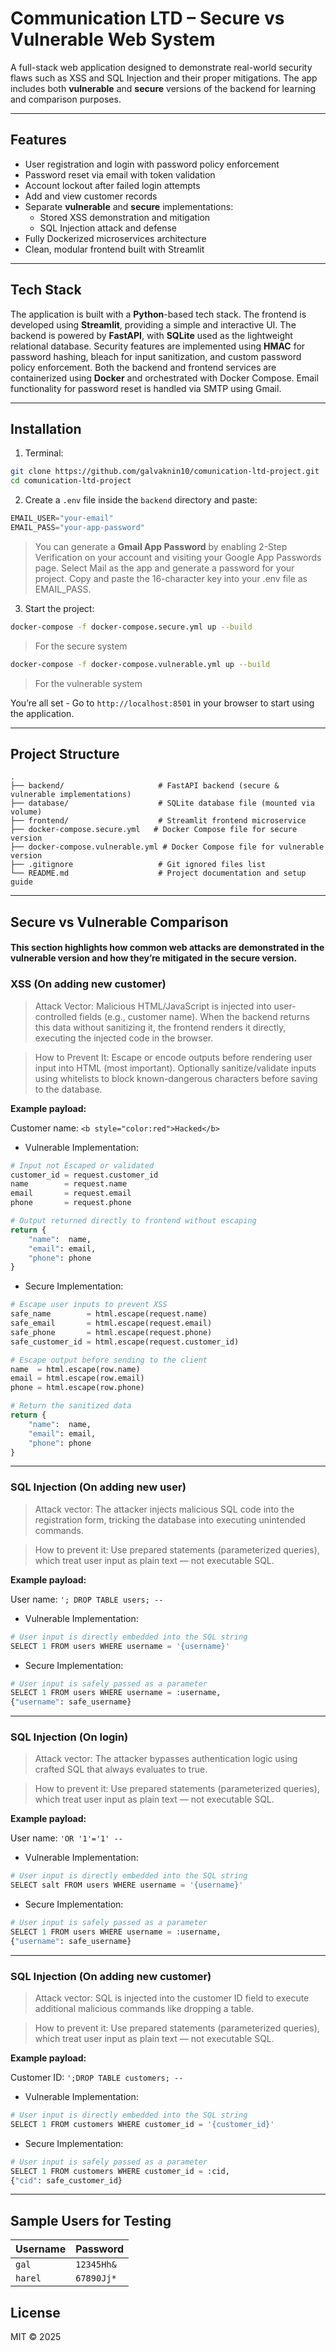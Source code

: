 # Communication LTD – Secure vs Vulnerable Web System

A full-stack web application designed to demonstrate real-world security flaws such as XSS and SQL Injection and their proper mitigations. The app includes both **vulnerable** and **secure** versions of the backend for learning and comparison purposes.

---

## Features

- User registration and login with password policy enforcement
- Password reset via email with token validation
- Account lockout after failed login attempts
- Add and view customer records
- Separate **vulnerable** and **secure** implementations:
  - Stored XSS demonstration and mitigation
  - SQL Injection attack and defense
- Fully Dockerized microservices architecture
- Clean, modular frontend built with Streamlit

---

## Tech Stack

The application is built with a **Python**-based tech stack. The frontend is developed using **Streamlit**, providing a simple and interactive UI. The backend is powered by **FastAPI**, with **SQLite** used as the lightweight relational database. Security features are implemented using **HMAC** for password hashing, bleach for input sanitization, and custom password policy enforcement. Both the backend and frontend services are containerized using **Docker** and orchestrated with Docker Compose. Email functionality for password reset is handled via SMTP using Gmail.

---

## Installation

1. Terminal:

  ```bash
  git clone https://github.com/galvaknin10/comunication-ltd-project.git
  cd comunication-ltd-project
  ```

2.  Create a `.env` file inside the `backend` directory and paste:

```python
EMAIL_USER="your-email"
EMAIL_PASS="your-app-password"
```

> You can generate a **Gmail App Password** by enabling 2-Step Verification on your account and visiting your Google App Passwords page. Select Mail as the app and generate a password for your project. Copy and paste the 16-character key into your .env file as EMAIL_PASS.

3. Start the project: 

```bash
docker-compose -f docker-compose.secure.yml up --build
```

> For the secure system

```bash
docker-compose -f docker-compose.vulnerable.yml up --build
```

> For the vulnerable system

You’re all set - Go to `http://localhost:8501` in your browser to start using the application.

---

## Project Structure

```plaintext
.
├── backend/                     # FastAPI backend (secure & vulnerable implementations)
├── database/                    # SQLite database file (mounted via volume)
├── frontend/                    # Streamlit frontend microservice
├── docker-compose.secure.yml   # Docker Compose file for secure version
├── docker-compose.vulnerable.yml # Docker Compose file for vulnerable version
├── .gitignore                   # Git ignored files list
└── README.md                    # Project documentation and setup guide
```

---

## Secure vs Vulnerable Comparison

#### This section highlights how common web attacks are demonstrated in the vulnerable version and how they’re mitigated in the secure version.

### XSS (On adding new customer)

> Attack Vector:
Malicious HTML/JavaScript is injected into user-controlled fields (e.g., customer name). When the backend returns this data without sanitizing it, the frontend renders it directly, executing the injected code in the browser.

> How to Prevent It: Escape or encode outputs before rendering user input into HTML (most important). Optionally sanitize/validate inputs using whitelists to block known-dangerous characters before saving to the database.

**Example payload:**

Customer name: `<b style="color:red">Hacked</b>`

* Vulnerable Implementation:

```python
# Input not Escaped or validated
customer_id = request.customer_id
name        = request.name
email       = request.email
phone       = request.phone 

# Output returned directly to frontend without escaping
return {
    "name":  name,
    "email": email,
    "phone": phone
}
```

* Secure Implementation:

```python
# Escape user inputs to prevent XSS
safe_name        = html.escape(request.name)
safe_email       = html.escape(request.email)
safe_phone       = html.escape(request.phone)
safe_customer_id = html.escape(request.customer_id)

# Escape output before sending to the client
name  = html.escape(row.name)
email = html.escape(row.email)
phone = html.escape(row.phone)

# Return the sanitized data
return {
    "name":  name,
    "email": email,
    "phone": phone
}
```
---

### SQL Injection (On adding new user)

> Attack vector: The attacker injects malicious SQL code into the registration form, tricking the database into executing unintended commands.

> How to prevent it: Use prepared statements (parameterized queries), which treat user input as plain text — not executable SQL.

**Example payload:**

User name: `'; DROP TABLE users; --`

* Vulnerable Implementation:

```python
# User input is directly embedded into the SQL string
SELECT 1 FROM users WHERE username = '{username}'
```

* Secure Implementation:

```python
# User input is safely passed as a parameter
SELECT 1 FROM users WHERE username = :username,
{"username": safe_username}
```

---

### SQL Injection (On login)

> Attack vector: The attacker bypasses authentication logic using crafted SQL that always evaluates to true.

> How to prevent it: Use prepared statements (parameterized queries), which treat user input as plain text — not executable SQL.

**Example payload:**

User name: `'OR '1'='1' --`

* Vulnerable Implementation:

```python
# User input is directly embedded into the SQL string
SELECT salt FROM users WHERE username = '{username}'
```

* Secure Implementation:

```python
# User input is safely passed as a parameter
SELECT 1 FROM users WHERE username = :username,
{"username": safe_username}
```
---

### SQL Injection (On adding new customer)

> Attack vector: SQL is injected into the customer ID field to execute additional malicious commands like dropping a table.

> How to prevent it: Use prepared statements (parameterized queries), which treat user input as plain text — not executable SQL.

**Example payload:**

Customer ID: `';DROP TABLE customers; --`

* Vulnerable Implementation:

```python
# User input is directly embedded into the SQL string
SELECT 1 FROM customers WHERE customer_id = '{customer_id}'
```

* Secure Implementation:

```python
# User input is safely passed as a parameter
SELECT 1 FROM customers WHERE customer_id = :cid,
{"cid": safe_customer_id}
```
---

## Sample Users for Testing

| Username | Password   |
|----------|------------|
| `gal`    | `12345Hh&` |
| `harel`  | `67890Jj*` |


## License

MIT © 2025 
